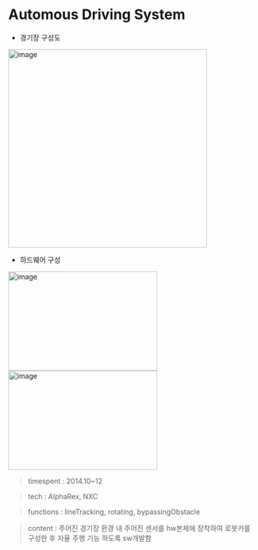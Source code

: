 # Automous Driving System

- 경기장 구성도


<img width="400" width="250" alt="image" src="https://user-images.githubusercontent.com/26247241/190326921-bd669608-5e5c-49ee-be00-8b927e125bf7.png"> 


- 하드웨어 구성

<img width="300" height="200" alt="image" src="https://user-images.githubusercontent.com/26247241/190324353-ff9af548-5110-4628-a61c-98382a98f2b9.png"> <img width="300" height="200" alt="image" src=https://user-images.githubusercontent.com/26247241/190326489-356ad214-e691-4b3c-91bc-7ad8112b15e2.png>


> timespent : 2014.10~12

> tech : AlphaRex, NXC

> functions : lineTracking, rotating, bypassingObstacle

> content : 주어진 경기장 환경 내 주어진 센서를 hw본체에 장착하여 로봇카를 구성한 후 자율 주행 기능 하도록 sw개발함
